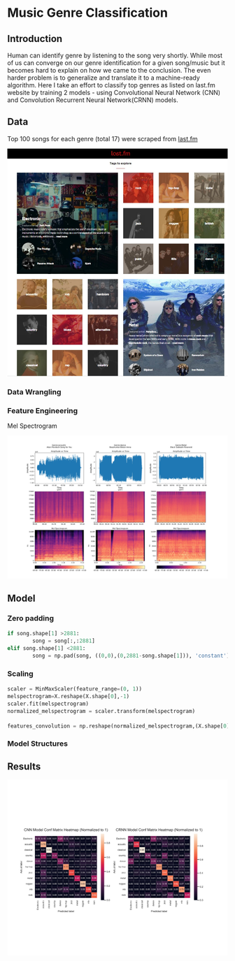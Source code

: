 # Music Genre Classification

## Introduction

Human can identify genre by listening to the song very shortly. While most of us can converge on our genre identification for a given song/music but it becomes hard to explain on how we came to the conclusion. 
The even harder problem is to generalize and translate it to a machine-ready algorithm. Here I take an effort to classify top genres as listed on last.fm website by training 2 models - using Convolutional Neural Network (CNN) and Convolution Recurrent Neural Network(CRNN) models.

## Data

Top 100 songs for each genre (total 17) were scraped from [last.fm](https://www.last.fm/music)

![alt text](https://github.com/swami84/music_genre_classification/blob/master/data/images/last_fm_homepage.jpg)



### Data Wrangling



### Feature Engineering

Mel Spectrogram

![alt text](https://github.com/swami84/music_genre_classification/blob/master/data/images/genre_spectrograms.jpg)

## Model

### Zero padding

```python
if song.shape[1] >2881:
        song = song[:,:2881]
elif song.shape[1] <2881:
        song = np.pad(song, ((0,0),(0,2881-song.shape[1])), 'constant')
```

### Scaling

```python
scaler = MinMaxScaler(feature_range=(0, 1))
melspectrogram=X.reshape(X.shape[0],-1)
scaler.fit(melspectrogram)
normalized_melspectrogram = scaler.transform(melspectrogram)

features_convolution = np.reshape(normalized_melspectrogram,(X.shape[0],128, -1,1))
```

### Model Structures


## Results



![alt text](https://github.com/swami84/music_genre_classification/blob/master/data/images/model_comparison_norm_heatmap.jpg)

